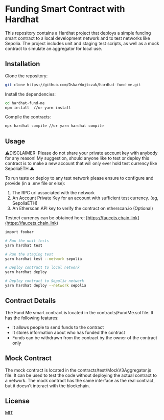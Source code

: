 # Funding Smart Contract with Hardhat 

This repository contains a Hardhat project that deploys a simple funding smart contract to a local development network and to test networks like Sepolia. The project includes unit and staging test scripts, as well as a mock contract to simulate an aggregator for local use.

## Installation

Clone the repository:

```bash
git clone https://github.com/OskarWojtczak/hardhat-fund-me.git
```
Install the dependencies:

```bash
cd hardhat-fund-me
npm install  //or yarn install
```
Compile the contracts:

```bash
npx hardhat compile //or yarn hardhat compile
```

## Usage

:warning:DISCLAIMER: Please do not share your private account key with anybody for any reason! My suggestion, should anyone like to test or deploy this contract is to make a new account that will only ever hold test currency like SepoliaETH.:warning:

To run tests or deploy to any test network please ensure to configure and provide (in a .env file or else):
 
1. The RPC url associated with the network
2. An Account Private Key for an account with sufficient test currency. (eg, SepoliaETH)
3. An Etherscan API key to verify the contract on etherscan.io (Optional)

Testnet currency can be obtained here: [https://faucets.chain.link](https://faucets.chain.link)

```bash
import foobar

# Run the unit tests
yarn hardhat test

# Run the staging test
yarn hardhat test --network sepolia

# Deploy contract to local network
yarn hardhat deploy

# Deploy contract to Sepolia network
yarn hardhat deploy --network sepolia
```


## Contract Details

The Fund Me smart contract is located in the contracts/FundMe.sol file. It has the following features:

- It allows people to send funds to the contract
- It stores information about who has funded the contract
- Funds can be withdrawn from the contract by the owner of the contract only

## Mock Contract

The mock contract is located in the contracts/test/MockV3Aggregator.js file. It can be used to test the code without deploying the actual contract to a network. The mock contract has the same interface as the real contract, but it doesn't interact with the blockchain.

## License

[MIT](https://choosealicense.com/licenses/mit/)
